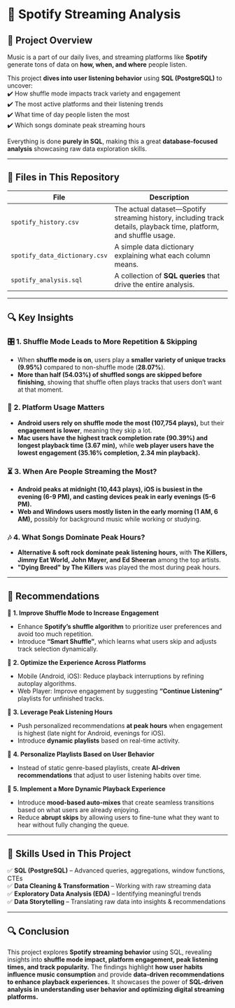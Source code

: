 
# 🎵 **Spotify Streaming Analysis**  

## **📌 Project Overview**  

Music is a part of our daily lives, and streaming platforms like **Spotify** generate tons of data on **how, when, and where** people listen.  

This project **dives into user listening behavior** using **SQL (PostgreSQL)** to uncover:  
✔️ How shuffle mode impacts track variety and engagement  
✔️ The most active platforms and their listening trends  
✔️ What time of day people listen the most  
✔️ Which songs dominate peak streaming hours  

Everything is done **purely in SQL**, making this a great **database-focused analysis** showcasing raw data exploration skills.  

---

## **📂 Files in This Repository**  

| File | Description |
|------|------------|
| `spotify_history.csv` | The actual dataset—Spotify streaming history, including track details, playback time, platform, and shuffle usage. |
| `spotify_data_dictionary.csv` | A simple data dictionary explaining what each column means. |
| `spotify_analysis.sql` | A collection of **SQL queries** that drive the entire analysis. |

---

## **🔍 Key Insights**  

### 🎛 **1. Shuffle Mode Leads to More Repetition & Skipping**  
- When **shuffle mode is on**, users play a **smaller variety of unique tracks (9.95%)** compared to non-shuffle mode (**28.07%**).  
- **More than half (54.03%) of shuffled songs are skipped before finishing**, showing that shuffle often plays tracks that users don’t want at that moment.  

### 📱 **2. Platform Usage Matters**  
- **Android users rely on shuffle mode the most (107,754 plays),** but their **engagement is lower**, meaning they skip a lot.  
- **Mac users have the highest track completion rate (90.39%) and longest playback time (3.67 min),** while **web player users have the lowest engagement (35.16% completion, 2.34 min playback).**  

### ⏳ **3. When Are People Streaming the Most?**  
- **Android peaks at midnight (10,443 plays), iOS is busiest in the evening (6-9 PM), and casting devices peak in early evenings (5-6 PM).**  
- **Web and Windows users mostly listen in the early morning (1 AM, 6 AM),** possibly for background music while working or studying.  

### 🎶 **4. What Songs Dominate Peak Hours?**  
- **Alternative & soft rock dominate peak listening hours,** with **The Killers, Jimmy Eat World, John Mayer, and Ed Sheeran** among the top artists.  
- **"Dying Breed" by The Killers** was played the most during peak hours.  

---

## **🚀 Recommendations**  

📌 **1. Improve Shuffle Mode to Increase Engagement**  
- Enhance **Spotify’s shuffle algorithm** to prioritize user preferences and avoid too much repetition.  
- Introduce **“Smart Shuffle”**, which learns what users skip and adjusts track selection dynamically.  

📌 **2. Optimize the Experience Across Platforms**  
- Mobile (Android, iOS): Reduce playback interruptions by refining autoplay algorithms.  
- Web Player: Improve engagement by suggesting **“Continue Listening”** playlists for unfinished tracks.  

📌 **3. Leverage Peak Listening Hours**  
- Push personalized recommendations **at peak hours** when engagement is highest (late night for Android, evenings for iOS).  
- Introduce **dynamic playlists** based on real-time activity.  

📌 **4. Personalize Playlists Based on User Behavior**  
- Instead of static genre-based playlists, create **AI-driven recommendations** that adjust to user listening habits over time.  

📌 **5. Implement a More Dynamic Playback Experience**  
- Introduce **mood-based auto-mixes** that create seamless transitions based on what users are already enjoying.  
- Reduce **abrupt skips** by allowing users to fine-tune what they want to hear without fully changing the queue.  

---

## **📌 Skills Used in This Project**  
✅ **SQL (PostgreSQL)** – Advanced queries, aggregations, window functions, CTEs  
✅ **Data Cleaning & Transformation** – Working with raw streaming data  
✅ **Exploratory Data Analysis (EDA)** – Identifying meaningful trends  
✅ **Data Storytelling** – Translating raw data into insights & recommendations  

---
## **🔍 Conclusion**  

This project explores **Spotify streaming behavior** using SQL, revealing insights into **shuffle mode impact, platform engagement, peak listening times, and track popularity.** The findings highlight **how user habits influence music consumption** and provide **data-driven recommendations to enhance playback experiences.** It showcases the power of **SQL-driven analysis in understanding user behavior and optimizing digital streaming platforms.**
